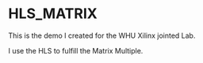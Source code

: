 HLS_MATRIX
==========
This is the demo I created for the WHU Xilinx jointed Lab.

I use the HLS to fulfill the Matrix Multiple.

